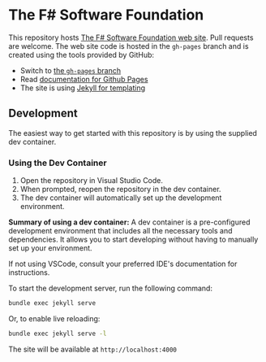 # The F# Software Foundation

This repository hosts [The F# Software Foundation web site](https://fsharp.org/). Pull requests are welcome. The web site code is hosted in the `gh-pages` branch and is created using the tools provided by GitHub:

* Switch to [the `gh-pages` branch](https://github.com/fsharp/fsharp.org/tree/gh-pages)
* Read [documentation for Github Pages](https://help.github.com/categories/20/articles)
* The site is using [Jekyll for templating](http://jekyllrb.com/docs/usage/)

## Development

The easiest way to get started with this repository is by using the supplied dev container.

### Using the Dev Container

1. Open the repository in Visual Studio Code.
2. When prompted, reopen the repository in the dev container.
3. The dev container will automatically set up the development environment.

**Summary of using a dev container:**
A dev container is a pre-configured development environment that includes all the necessary tools and dependencies. It allows you to start developing without having to manually set up your environment.

If not using VSCode, consult your preferred IDE's documentation for instructions.

To start the development server, run the following command:

```sh
bundle exec jekyll serve
```

Or, to enable live reloading:

```sh
bundle exec jekyll serve -l
```

The site will be available at `http://localhost:4000`
